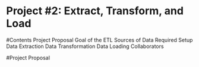 # Project #2: Extract, Transform, and Load

#Contents
Project Proposal
Goal of the ETL
Sources of Data
Required Setup
Data Extraction
Data Transformation
Data Loading
Collaborators

#Project Proposal







